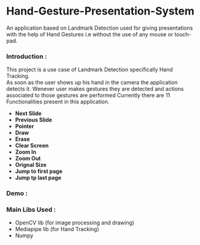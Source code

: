 # Hand-Gesture-Presentation-System
An application based on Landmark Detection used for giving presentations with the help of Hand Gestures i.e without the use of any mouse or touch-pad.<br>

### Introduction :
This project is a use case of Landmark Detection specifically Hand Tracking. <br>
As soon as the user shows up his hand in the camera the application detects it. Wenever user makes gestures they are detected and actions associated to those gestures are performed
Currently there are 11 Functionalities present in this application.

- <b> Next Slide </b>
- <b> Previous Slide </b>
- <b> Pointer </b>
- <b> Draw </b>
- <b> Erase </b>
- <b> Clear Screen </b>
- <b> Zoom In </b>
- <b> Zoom Out </b>
- <b> Orignal Size </b>
- <b> Jump to first page </b>
- <b> Jump tp last page </b>
### Demo :
<!-- <img src="Demo.gif" alt="this slowpoke moves"  width="780" height = "480"> -->

### Main Libs Used :
- OpenCV lib (for image processing and drawing)
- Mediapipe lib (for Hand Tracking)
- Numpy
